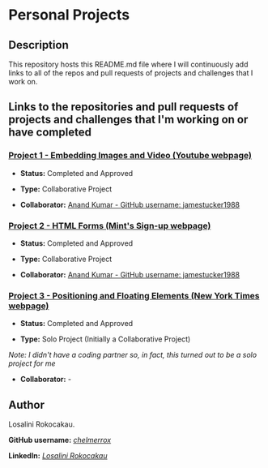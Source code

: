 # Personal Projects

## Description

   This repository hosts this README.md file where I will continuously add links to all of the repos and pull requests of projects and challenges that I work on.

## Links to the repositories and pull requests of projects and challenges that I'm working on or have completed

   ### <a href="https://github.com/jamestucker1988/jamestucker1988microverse_embeded-image-project1-combo">Project 1 - Embedding Images and Video (Youtube webpage)</a>

   - **Status:** Completed and Approved

   - **Type:** Collaborative Project

   - **Collaborator:** <a href="https://github.com/jamestucker1988">Anand Kumar - GitHub username: jamestucker1988</a>

   ### <a href="https://github.com/jamestucker1988/form-project2-microverse-curriculum">Project 2 - HTML Forms (Mint's Sign-up webpage)</a>

   - **Status:** Completed and Approved

   - **Type:** Collaborative Project

   - **Collaborator:** <a href="https://github.com/jamestucker1988">Anand Kumar - GitHub username: jamestucker1988</a>


   ### <a href="https://github.com/chelmerrox/Project-3-Positioning-and-Floating-Elements">Project 3 - Positioning and Floating Elements (New York Times webpage)</a>

   - **Status:** Completed and Approved

   - **Type:** Solo Project (Initially a Collaborative Project)

  *Note: I didn't have a coding partner so, in fact, this turned out to be a solo project for me*

   - **Collaborator:**   -

## Author

  Losalini Rokocakau. 

  **GitHub username:** *<a href="https://github.com/chelmerrox">chelmerrox</a>*

  **LinkedIn:** *<a href="https://www.linkedin.com/in/losalini-rokocakau/">Losalini Rokocakau</a>*
